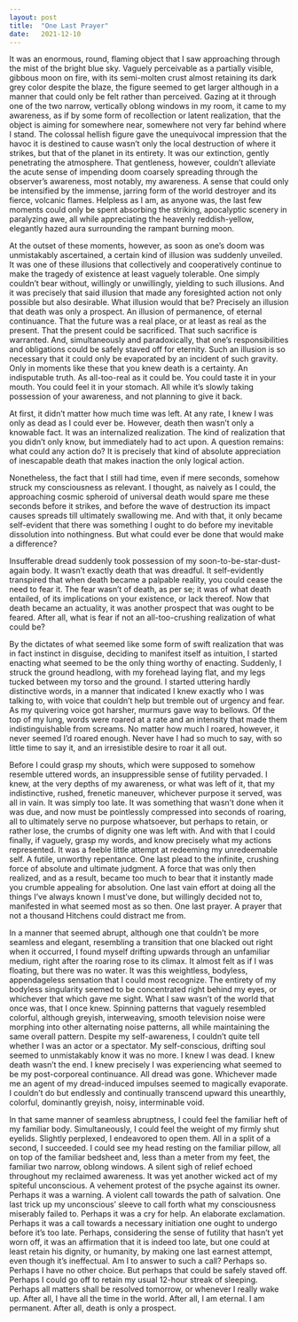 ```yaml
---
layout: post
title:  "One Last Prayer"
date:   2021-12-10
---
```


It was an enormous, round, flaming object that I saw approaching through the mist of the bright blue sky. Vaguely perceivable as a partially visible, gibbous moon on
fire, with its semi-molten crust almost retaining its dark grey color despite the blaze, the figure seemed to get larger although in a manner that could only be
felt rather than perceived. Gazing at it through one of the two narrow, vertically oblong windows in my room, it came to my awareness, as if by some form of
recollection or latent realization, that the object is aiming for somewhere near, somewhere not very far behind where I stand. The colossal hellish figure gave
the unequivocal impression that the havoc it is destined to cause wasn’t only the local destruction of where it strikes, but that of the planet in its entirety.
It was our extinction, gently penetrating the atmosphere. That gentleness, however, couldn’t alleviate the acute sense of impending doom coarsely spreading through
the observer’s awareness, most notably, my awareness. A sense that could only be intensified by the immense, jarring form of the world destroyer and its fierce,
volcanic flames. Helpless as I am, as anyone was, the last few moments could only be spent absorbing the striking, apocalyptic scenery in paralyzing awe, all while
appreciating the heavenly reddish-yellow, elegantly hazed aura surrounding the rampant burning moon.

At the outset of these moments, however, as soon as one’s doom was unmistakably ascertained, a certain kind of illusion was suddenly unveiled. It was one of these
illusions that collectively and cooperatively continue to make the tragedy of existence at least vaguely tolerable. One simply couldn’t bear without, willingly or
unwillingly, yielding to such illusions. And it was precisely that said illusion that made any foresighted action not only possible but also desirable. 
What illusion would that be? Precisely an illusion that death was only a prospect. An illusion of permanence, of eternal continuance. That the future was a real place,
or at least as real as the present. That the present could be sacrificed. That such sacrifice is warranted. And, simultaneously and paradoxically, that one’s 
responsibilities and obligations could be safely staved off for eternity. Such an illusion is so necessary that it could only be evaporated by an incident of such gravity.
Only in moments like these that you knew death is a certainty. An indisputable truth. As all-too-real as it could be. You could taste it in your mouth. You could feel it in
your stomach. All  while it’s slowly taking possession of your awareness, and not planning to give it back.

At first, it didn’t matter how much time was left. At any rate, I knew I was only as dead as I could ever be. However, death then wasn’t only a knowable fact. It was
an internalized realization. The kind of realization that you didn’t only know, but immediately had to act upon. A question remains: what could any action do? It is
precisely that kind of absolute appreciation of inescapable death that makes inaction the only logical action.

Nonetheless, the fact that I still had time, even if mere seconds, somehow struck my consciousness as relevant. I thought, as naively as I could, the approaching
cosmic spheroid of universal death would spare me these seconds before it strikes, and before the wave of destruction its impact causes spreads till ultimately
swallowing me. And with that, it only became self-evident that there was something I ought to do before my inevitable dissolution into nothingness. But what could
ever be done that would make a difference?

Insufferable dread suddenly took possession of my soon-to-be-star-dust-again body. It wasn’t exactly death that was dreadful. It self-evidently transpired that
when death became a palpable reality, you could cease the need to fear it. The fear wasn’t of death, as per se; it was of what death entailed, of its implications
on your existence, or lack thereof. Now that death became an actuality, it was another prospect that was ought to be feared. After all, what is fear if not an
all-too-crushing realization of what could be?

By the dictates of what seemed like some form of swift realization that was in fact instinct in disguise, deciding to manifest itself as intuition, I started
enacting what seemed to be the only thing worthy of enacting. Suddenly, I struck the ground headlong, with my forehead laying flat, and my legs tucked between
my torso and the ground. I started uttering hardly distinctive words, in a manner that indicated I knew exactly who I was talking to, with voice that couldn’t
help but tremble out of urgency and fear. As my quivering voice got harsher, murmurs gave way to bellows. Of the top of my lung, words were roared at a rate and
an intensity that made them indistinguishable from screams. No matter how much I roared, however, it never seemed I’d roared enough. Never have I had so much to say,
with so little time to say it, and an irresistible desire to roar it all out.

Before I could grasp my shouts, which were supposed to somehow resemble uttered words, an insuppressible sense of futility pervaded. I knew, at the very depths of
my awareness, or what was left of it, that my indistinctive, rushed, frenetic maneuver, whichever purpose it served, was all in vain. It was simply too late. It
was something that wasn’t done when it was due, and now must be pointlessly compressed into seconds of roaring, all to ultimately serve no purpose whatsoever, but
perhaps to retain, or rather lose, the crumbs of dignity one was left with. And with that I could finally, if vaguely, grasp my words, and know precisely what my
actions represented. It was a feeble little attempt at redeeming my unredeemable self. A futile, unworthy repentance. One last plead to the infinite, crushing force
of absolute and ultimate judgment. A force that was only then realized, and as a result, became too much to bear that it instantly made you crumble appealing for
absolution. One last vain effort at doing all the things I’ve always known I must’ve done, but willingly decided not to, manifested in what seemed most as so then.
One last prayer. A prayer that not a thousand Hitchens could distract me from.

In a manner that seemed abrupt, although one that couldn’t be more seamless and elegant, resembling a transition that one blacked out right when it occurred,
I found myself drifting upwards through an unfamiliar medium, right after the roaring rose to its climax. It almost felt as if I was floating, but there was no water.
It was this weightless, bodyless, appendageless sensation that I could most recognize. The entirety of my bodyless singularity seemed to be concentrated right
behind my eyes, or whichever that which gave me sight. What I saw wasn’t of the world that once was, that I once knew. Spinning patterns that vaguely resembled
colorful, although greyish, interweaving, smooth television noise were morphing into other alternating noise patterns, all while maintaining the same overall pattern.
Despite my self-awareness, I couldn’t quite tell whether I was an actor or a spectator. My self-conscious, drifting soul seemed to unmistakably know it was no more.
I knew I was dead. I knew death wasn’t the end. I knew precisely I was experiencing what seemed to be my post-corporeal continuance. All dread was gone. Whichever
made me an agent of my dread-induced impulses seemed to magically evaporate. I couldn’t do but endlessly and continually transcend upward this unearthly, colorful,
dominantly greyish, noisy, interminable void. 

In that same manner of seamless abruptness, I could feel the familiar heft of my familiar body. Simultaneously, I could feel the weight of my firmly shut eyelids.
Slightly perplexed, I endeavored to open them. All in a split of a second, I succeeded. I could see my head resting on the familiar pillow, all on top of the
familiar bedsheet and, less than a meter from my feet, the familiar two narrow, oblong windows. A silent sigh of relief echoed throughout my reclaimed awareness.
It was yet another wicked act of my spiteful unconscious. A vehement protest of the psyche against its owner. Perhaps it was a warning. A violent call towards the
path of salvation. One last trick up my unconscious’ sleeve to call forth what my consciousness miserably failed to. Perhaps it was a cry for help. An elaborate
exclamation. Perhaps it was a call towards a necessary initiation one ought to undergo before it’s too late. Perhaps, considering the sense of futility that hasn’t
yet worn off, it was an affirmation that it is indeed too late, but one could at least retain his dignity, or humanity, by making one last earnest attempt, even
though it’s ineffectual. Am I to answer to such a call? Perhaps so. Perhaps I have no other choice. But perhaps that could be safely staved off.
Perhaps I could go off to retain my usual 12-hour streak of sleeping. Perhaps all matters shall be resolved tomorrow, or whenever I really wake up. After all,
I have all the time in the world. After all, I am eternal. I am permanent. After all, death is only a prospect.

<!-- 
It was an enormous, round, flaming object that I saw approaching through the mist of the bright blue sky. Vaguely perceivable as a partially lit, gibbous moon on fire,
with its semi-molten crust almost retaining its dark grey color despite the blaze, the figure seemed to get larger although in a manner that could only be felt rather
than perceived. Gazing at it through one of the two	narrow, vertically oblong windows in my room, it came to my awareness, as if by some form of recollection or latent
realization, that the object is aiming for somewhere near, somewhere not very far behind where I stand. The colossal hellish figure gave the unequivocal impression
that the havoc it is destined to cause wasn't only the local destruction of where it strikes, but that of the planet in its entirety. It was our extinction, 
gently penetrating the atmosphere. That gentleness, however, couldn't alleviate the acute sense of impending doom coarsely spreading through the observer's awareness,
most notably, my awareness. A sense that could only be intensified by the immense, jarring form of the world destroyer and its fierce, volcanic flames.
Helpless as I am, as anyone was, the last few moments could only be spent absorbing the striking, apocalyptic scenery in paralyzing awe, all while appreaciating the
heavenly reddish-yellow, elegantly hazed aura surrounding the rampant burning moon.

At the outset of these moments, however, as soon as one's doom was unmistakably ascertained, a certain kind of illusion was suddenly unveiled.
It was one of these illusions that collectively and cooperatively continue to make the tragedy of existence at least vaguely tolerable. 
One simply couldn't bear without, willingly or unwillingly, succumbing to such illusions. And it was precisely that said illusion that made any foresighted action, not only possible,
but also desireable. What illusion would that be? Precisely an illusion that death was only a prospect. An illusion of permanence, of eternal continuance.
That the future was a real place, or at least as real as the present. That the present could be sacrificed. That such sacrifice is just.
And, simultaneously and paradoxically, that one's responsibilites could be safely staved off for eternity.
Such an illusion is so necessary that it could only be evaporated by a incident of such gravity.
Only in moments like these you knew death is a certainty. An indisputable truth. As all-too-real as it could be. You could taste it in your mouth.
You could feel it in your stomach. All while it's slowly taking possession of your awareness, and not planning to give it back.

At first, it didn't matter how much time was left.
At any rate, I knew I was only as dead as I could ever be. However, death then wasn't only a knowable fact. It was an internalized realization. The kind of realization
that you didn't only know, but immediately had to act upon. A question remains: what could any action do? It is precisely that kind of absolute appreciation of
unescapable death that makes inaction the only logical action.

Nonetheless, the fact that I still had time, even if mere seconds, somehow struck my consciousness as relevant. I thought, as naively as I could, the approaching
cosmic spheroid of universal death would spare me these seconds before it strikes, and before the wave of destruction its impact causes spreads till ultimately
swallowing me. And with that it only became self-evident that there was something I ought to do before my inevitable dissolution into nothingness. But what could
ever be done that would make a difference?

Insufferable dread suddenly took possession of my soon-to-be-star-dust-again body. It wasn't exactly death that was dreadful. In fact, it self-evidently transpired that
when death became a palpable reality, you could cease the need to fear it. The fear wasn't of death, as per se; it was of what death entailed, of its implications
on your existence, or lack thereof. Now that death became an actuality, it was another prospect that was ought to be feared. After all, what is fear if not an
all-too-crushing realization of what could be?

By the dictates of what seemed like some form of swift realization that was in fact an instinct in disguise, deciding to manifest itself as an intuition,
I started enacting what seemed to be the only thing worthy of enacting.
Suddenly, I struck the ground headlong, with my forehead laying flat, and my legs tucked between my torso and the ground. I started
uttering hardly distinctive words, in a manner that indicated I knew exactly who I was talking to, with voice that couldn't help but tremble out of urgency and fear.
As my quiverring voice got harsher, murmurs gave way to bellows. Of the top of my lung, words were roared at a rate that made them indistinguishable from screams.
No matter how much I roared, it never seemed I've roared enough. Never have I had so much to say, with so little time to say it, and an irresistable desire to roar it all out.

Before I could grasp my shouts, that supposed to somehow resemble uttered words, an insuppressible sense of futility pervaded.
I knew, at the very depths of my awareness, or what was left of it, that my indistinctive, rushed, frenetic manoeuvre, whichever purpose it served, was all in vain.
It was simply too late. It was something that wasn't done when it was due, and now must be pointlessly compressed into seconds of roaring,
all to ultimately surve no purpose whatsoever, but perhaps to retain, or rather lose, the crumbs of dignity one was left with.
And with that I could finally, if vaguelly, grasp my words, and know precisely what my actions represented. It was a feeble little attempt at redeeming my unredeemable self.
A futile, unworthy repentance. One last plead to the infinite, crushing force of absolute and ultimate judgement. A force that was only then realized, and as a result, became too
much to bear that it instantly made you crumble appealing for absolution. One last vain effort at doing all the things I've always known I must've done, but willingly decided not to,
manifested in what seemed most as so then. One last prayer. A prayer that not a thousand Hitchens could distract me from.

In a manner that seemed abrupt, although one that couldn't be more seemless and elegent, resembling a transition that one blacked out right when it occured,
I found myself drifting upwards through an unfamiliar medium, right after the roaring rose to its climax. It almost felt as if I was floating, but
there was no water. It was this weightless, bodyless, appendageless sensation that I could most recognize. The entirety of my bodyless singularity seemed to be
concentrated right behind my eyes, or whichever that which gave me sight. What I saw wasn't of the world that once was, that I once
knew. Spinning patterns that vaguely resembled
colorful, although greyish, interweaving, smooth television noise were morphing into other alternating noise patterns, all while maintaining the same overall pattern.
Despite my self-awareness, I couldn't quite tell whether I was an actor or a spectator. My self-conscoius, drifting soul seemed to unmistakably know it was no more. I knew I was
dead. I knew death wasn't the end. I knew precisely I was experiencing what seemed to be my post-corporeal continuance. All dread was gone. Whichever made me an agent 
of my dread-induced impulses seemed to magically evaporate. I couldn't do but endlessly and continually transcend upward this unearthly, colorful, dominantly
greyish, noisy, DMT-induced void.

In that same abrupt but seemless manner, I could feel the familiar heft of my familiar body. Simultaneously, I could feel my eyes, but they were firmly shut. Slightly perplexed, I endeavored to open them.
All in a split of a second, I succeeded. I could see my head resting on the familiar pillow, all on top of the familiar bedsheet and, less than a metre from my feet, the familiar two narrow, oblong windows.
A silent sigh of relief echoed throughout my reclaimed awareness. It was yet another wicked act of my spiteful unconscious. A vehement protest of the psyche against it's owner.
Perhaps it was a warning. A violent call towards the path of salvation. One last trick up my unconscious' sleeve to call forth what my consciousness miserably failed to. 
Perhaps it was a cry for help. An elaborate exclamation. Perhaps it was a call towards a necessary initiation one ought to undergo before it's too late. Perhaps, considering the sense of futility that hasn't yet wore off,
it was an affirmation that it is indeed too late, but one could at least retain his dignity, or humanity, by making one last earnest attempt, even though it's ineffectual.
Am I to answer to such call? Perhaps I have no other choice. But perhaps that could be safely staved off. Perhaps I could go off to retain my usual 12 hour streak of sleeping. Perhaps all matters shall be
resolved tomorrow. After all, I have all the time in the world. After all, I am eternal. I am permanent. After all, death is only a prospect.
-->
<!--
Pondering on the fact that, It was me who was acting, not the dictates of my spiteful unconscious. 
Take about resentment, about unescapable ultimate judgement.  (sleem with resentment)
until this moment i believed (until few moments ago) (i experiened dth??)
glimpse
-->
<!-- interminable -->
<!-- ellicit -->
<!-- go off to sleep -->
<!-- It didn't occur to her that an action which is ineffectual thereby becomes meaningless -->

<!-- sodden in the atmosphere of the dream. now that I've snapped back to my illusion...-->

<!-- appeal -->
<!-- lucid -->
<!-- by a voluntary act -->
<!-- indistinguishable -->

<!-- In the familiar manner of seemless abruptness -->

<!--Strikingly beautiful scenery of the first dream. Dominantly purple. Always a moon. Always at night. Second one I felt it was too late. But first I had the same impulse. -->
<!--
not imposed by my unconscois. 
-->
<!-- an unconquerable instinct that transceneded any logic or reason -->

<!-- Hi. NPC Mizo. A dweller of the middle east, specifically egypt. Everlasting contention of rel & other?. Intended as a journal for my dreams. But can extend to includes random wandering throughts.  -->



